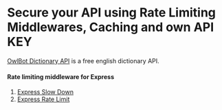 # Secure your API using Rate Limiting Middlewares, Caching and own API KEY


[OwlBot Dictionary API](https://owlbot.info/) is a free english dictionary API.

#### Rate limiting middleware for Express

1. [Express Slow Down](https://www.npmjs.com/package/express-slow-down)
2. [Express Rate Limit](https://www.npmjs.com/package/express-rate-limit)
